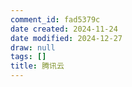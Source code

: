 ```yaml
---
comment_id: fad5379c
date created: 2024-11-24
date modified: 2024-12-27
draw: null
tags: []
title: 腾讯云
---
```

